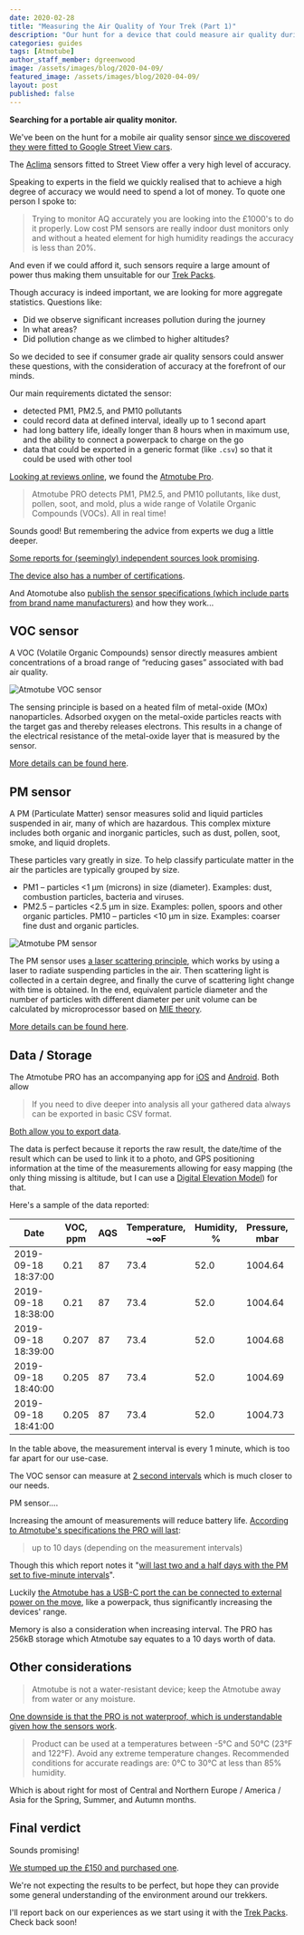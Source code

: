 ```yaml
---
date: 2020-02-28
title: "Measuring the Air Quality of Your Trek (Part 1)"
description: "Our hunt for a device that could measure air quality during adventures."
categories: guides
tags: [Atmotube]
author_staff_member: dgreenwood
image: /assets/images/blog/2020-04-09/
featured_image: /assets/images/blog/2020-04-09/
layout: post
published: false
---
```


**Searching for a portable air quality monitor.**

We've been on the hunt for a mobile air quality sensor [since we discovered they were fitted to Google Street View cars](/blog/2019/google-street-view-cameras-more-than-meets-the-eye
).

The [Aclima](https://www.aclima.io/) sensors fitted to Street View offer a very high level of accuracy.

Speaking to experts in the field we quickly realised that to achieve a high degree of accuracy we would need to spend a lot of money. To quote one person I spoke to:

> Trying to monitor AQ accurately you are looking into the £1000's  to do it properly. Low cost PM sensors are really indoor dust monitors only and without a heated element for high humidity readings the accuracy is less than 20%.

And even if we could afford it, such sensors require a large amount of power thus making them unsuitable for our [Trek Packs](https://guides.trekview.org/trek-pack/).

Though accuracy is indeed important, we are looking for more aggregate statistics. Questions like:

* Did we observe significant increases pollution during the journey
* In what areas?
* Did pollution change as we climbed to higher altitudes?

So we decided to see if consumer grade air quality sensors could answer these questions, with the consideration of accuracy at the forefront of our minds.

Our main requirements dictated the sensor:

* detected PM1, PM2.5, and PM10 pollutants
* could record data at defined interval, ideally up to 1 second apart
* had long battery life, ideally longer than 8 hours when in maximum use, and the ability to connect a powerpack to charge on the go
* data that could be exported in a generic format (like `.csv`) so that it could be used with other tool

[Looking at reviews online](https://www.which.co.uk/news/2019/10/my-week-with-the-atmotube-pro-air-quality-monitor/), we found the [Atmotube Pro](https://atmotube.com/products/atmotube-pro?view=en).

> Atmotube PRO detects PM1, PM2.5, and PM10 pollutants, like dust, pollen, soot, and mold, plus a wide range of Volatile Organic Compounds (VOCs). All in real time!

Sounds good! But remembering the advice from experts we dug a little deeper.

[Some reports for (seemingly) independent sources look promising](https://seetheair.wordpress.com/2020/02/18/low-cost-portable-monitors-vs-reference-monitors-part1/).

[The device also has a number of certifications](https://help.atmotube.com/technical/15-certification/).

And Atomotube also [publish the sensor specifications (which include parts from brand name manufacturers)](https://help.atmotube.com/technical/1-atmotube-specs/) and how they work...

## VOC sensor

A VOC (Volatile Organic Compounds) sensor directly measures ambient concentrations of a broad range of “reducing gases” associated with bad air quality. 

<img class="img-fluid" src="/assets/images/blog/2021-04-14/atmotube-voc-sensor.gif" alt="Atmotube VOC sensor" title="Atmotube VOC sensor" />

The sensing principle is based on a heated film of metal-oxide (MOx) nanoparticles. Adsorbed oxygen on the metal-oxide particles reacts with the target gas and thereby releases electrons. This results in a change of the electrical resistance of the metal-oxide layer that is measured by the sensor.

[More details can be found here](https://help.atmotube.com/technical/2-atmotube-voc/).

## PM sensor

A PM (Particulate Matter) sensor measures solid and liquid particles suspended in air, many of which are hazardous. This complex mixture includes both organic and inorganic particles, such as dust, pollen, soot, smoke, and liquid droplets.

These particles vary greatly in size. To help classify particulate matter in the air the particles are typically grouped by size.

* PM1 – particles <1 μm (microns) in size (diameter). Examples: dust, combustion particles, bacteria and viruses.
* PM2.5 – particles <2.5 μm in size. Examples: pollen, spoors and other organic particles.
PM10 – particles <10 μm in size. Examples: coarser fine dust and organic particles.

<img class="img-fluid" src="/assets/images/blog/2021-04-14/atmotube-pm-sensor.png" alt="Atmotube PM sensor" title="Atmotube PM sensor" />

The PM sensor uses [a laser scattering principle](https://en.wikipedia.org/wiki/Light_scattering_by_particles), which works by using a laser to radiate suspending particles in the air. Then scattering light is collected in a certain degree, and finally the curve of scattering light change with time is obtained. In the end, equivalent particle diameter and the number of particles with different diameter per unit volume can be calculated by microprocessor based on [MIE theory](https://en.wikipedia.org/wiki/Mie_scattering).

[More details can be found here](https://help.atmotube.com/technical/3-atmotube-pm/).

## Data / Storage

The Atmotube PRO has an accompanying app for [iOS](https://itunes.apple.com/us/app/atmotube/id1080310110?ls=1&mt=8) and [Android](https://play.google.com/store/apps/details?id=com.atmotube.app). Both allow

> If you need to dive deeper into analysis all your gathered data always can be exported in basic CSV format. 

[Both allow you to export data](https://help.atmotube.com/app/6-atmotube-csv/).

The data is perfect because it reports the raw result, the date/time of the result which can be used to link it to a photo, and GPS positioning information at the time of the measurements allowing for easy mapping (the only thing missing is altitude, but I can use a [Digital Elevation Model](what-is-a-digital-elevation-model))  for that.

Here's a sample of the data reported:

|Date               |VOC, ppm|AQS|Temperature, ¬∞F|Humidity, %|Pressure, mbar|PM1, ug/m¬≥|PM2.5, ug/m¬≥|PM10, ug/m¬≥|Latitude  |Longitude   |
|-------------------|--------|---|----------------|-----------|--------------|-----------|-------------|------------|----------|------------|
|2019-09-18 18:37:00|0.21    |87 |73.4            |52.0       |1004.64       |1.0        |2.0          |3.0         |37.7749243|-122.4544349|
|2019-09-18 18:38:00|0.21    |87 |73.4            |52.0       |1004.64       |1.0        |2.0          |3.0         |37.7749243|-122.4544349|
|2019-09-18 18:39:00|0.207   |87 |73.4            |52.0       |1004.68       |1.0        |2.0          |3.0         |37.7749243|-122.4544349|
|2019-09-18 18:40:00|0.205   |87 |73.4            |52.0       |1004.69       |1.0        |2.0          |3.0         |37.7749243|-122.4544349|
|2019-09-18 18:41:00|0.205   |87 |73.4            |52.0       |1004.73       |1.0        |2.0          |3.0         |37.7749243|-122.4544349|

In the table above, the measurement interval is every 1 minute, which is too far apart for our use-case.

The VOC sensor can measure at [2 second intervals](https://help.atmotube.com/technical/2-atmotube-voc/) which is much closer to our needs.

PM sensor....

Increasing the amount of measurements will reduce battery life. [According to Atmotube's specifications the PRO will last](https://help.atmotube.com/technical/1-atmotube-specs/):

> up to 10 days (depending on the measurement intervals)

Though this which report notes it "[will last two and a half days with the PM set to five-minute intervals](https://www.which.co.uk/news/2019/10/my-week-with-the-atmotube-pro-air-quality-monitor/)".

Luckily [the Atmotube has a USB-C port the can be connected to external power on the move](https://help.atmotube.com/technical/6-atmotube-charging/), like a powerpack, thus significantly increasing the devices' range.

Memory is also a consideration when increasing interval. The PRO has 256kB storage which Atmotube say equates to a 10 days worth of data.

## Other considerations

> Atmotube is not a water-resistant device; keep the Atmotube away from water or any moisture.

[One downside is that the PRO is not waterproof, which is understandable given how the sensors work](https://help.atmotube.com/technical/7-atmotube-operation/).

> Product can be used at a temperatures between -5°C and 50°C (23°F and 122°F). Avoid any extreme temperature changes. Recommended conditions for accurate readings are: 0°C to 30°C at less than 85% humidity.

Which is about right for most of Central and Northern Europe / America / Asia for the Spring, Summer, and Autumn months.

## Final verdict

Sounds promising!

[We stumped up the £150 and purchased one](https://atmotube.com/products/atmotube-pro?view=en).

We're not expecting the results to be perfect, but hope they can provide some general understanding of the environment around our trekkers.

I'll report back on our experiences as we start using it with the [Trek Packs](/trek-pack). Check back soon!